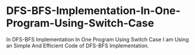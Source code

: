 # DFS-BFS-Implementation-In-One-Program-Using-Switch-Case
In DFS-BFS Implementation In One Program Using Switch Case I am Using an Simple And Efficient Code of DFS-BFS Implementation.
